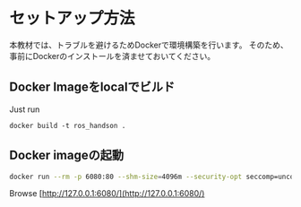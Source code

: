 # セットアップ方法

本教材では、トラブルを避けるためDockerで環境構築を行います。
そのため、事前にDockerのインストールを済ませておいてください。

## Docker Imageをlocalでビルド

Just run
```
docker build -t ros_handson .
```

## Docker imageの起動

```bash
docker run --rm -p 6080:80 --shm-size=4096m --security-opt seccomp=unconfined ros_handson
```

Browse [http://127.0.0.1:6080/](http://127.0.0.1:6080/)